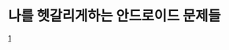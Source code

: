 # 나를 헷갈리게하는 안드로이드 문제들

[1](https://gyooha.github.io/seroo/android/2020/01/29/android-problem-01.html)
